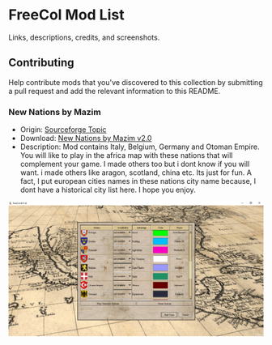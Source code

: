 FreeCol Mod List
================

Links, descriptions, credits, and screenshots.

## Contributing

Help contribute mods that you've discovered to this collection by submitting a pull request and add the relevant information to this README.

### New Nations by Mazim

* Origin: [Sourceforge Topic](https://sourceforge.net/p/freecol/discussion/141200/thread/658935e76f/)
* Download: [New Nations by Mazim v2.0](https://github.com/FreeCol/freecol-mods/releases/tag/v2.0-new-nations-by-mazim)
* Description: Mod contains Italy, Belgium, Germany and Otoman Empire. You will like to play in the africa map with these nations that will complement your game. I made others too but i dont know if you will want. i made others like aragon, scotland, china etc. Its just for fun. A fact, I put european cities names in these nations city name because, I dont have a historical city list here. I hope you enjoy.

![New Nations Mod by Mazim Screenshot](new_nations_by_mazim.png "New Nations Mod by Mazim")
